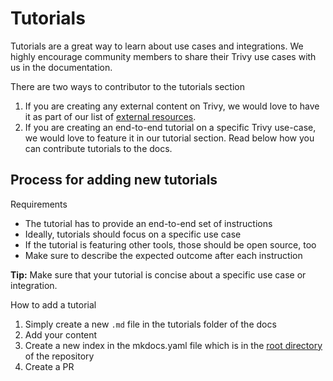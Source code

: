 # Tutorials

Tutorials are a great way to learn about use cases and integrations. We highly encourage community members to share their Trivy use cases with us in the documentation.

There are two ways to contributor to the tutorials section
1. If you are creating any external content on Trivy, we would love to have it as part of our list of [external resources](./other-resources/references.md).
2. If you are creating an end-to-end tutorial on a specific Trivy use-case, we would love to feature it in our tutorial section. Read below how you can contribute tutorials to the docs.

## Process for adding new tutorials

Requirements
- The tutorial has to provide an end-to-end set of instructions
- Ideally, tutorials should focus on a specific use case
- If the tutorial is featuring other tools, those should be open source, too
- Make sure to describe the expected outcome after each instruction

**Tip:** Make sure that your tutorial is concise about a specific use case or integration. 

How to add a tutorial

1. Simply create a new `.md` file in the tutorials folder of the docs
2. Add your content 
3. Create a new index in the mkdocs.yaml file which is in the [root directory](https://github.com/aquasecurity/trivy) of the repository
4. Create a PR

